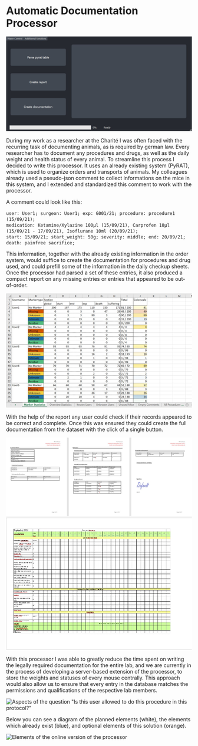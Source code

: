 # Automatic Documentation Processor

![UI of the processor](images/Processor.jpg)

During my work as a researcher at the Charité I was often faced with the recurring task of documenting animals, as is required by german law. Every researcher has to document any procedures and drugs, as well as the daily weight and health status of every animal. To streamline this process I decided to write this processor.
It uses an already existing system (PyRAT), which is used to organize orders and transports of animals. My colleagues already used a pseudo-json comment to collect informations on the mice in this system, and I extended and standardized this comment to work with the processor.

A comment could look like this:
```
user: User1; surgeon: User1; exp: G001/21; procedure: procedure1 (15/09/21);
medication: Ketamine/Xylazine 100μl (15/09/21), Carprofen 10μl (15/09/21 - 17/09/21), Isoflurane 10ml (20/09/21); 
start: 15/09/21; start_weight: 50g; severity: middle; end: 20/09/21; death: painfree sacrifice;
```

This information, together with the already existing information in the order system, would suffice to create the documentation for procedures and drug used, and could prefill some of the information in the daily checkup sheets.
Once the processor had parsed a set of these entries, it also produced a compact report on any missing entries or entries that appeared to be out-of-order.

![First page of the compact report](images/Report_Marker_statistics.jpg)

With the help of the report any user could check if their records appeared to be correct and complete. Once this was ensured they could create the full documentation from the dataset with the click of a single button.

![Example of the procedure documentation for a single mouse](images/Procedures.jpg)
![Example sheet for the daily checks](images/Daily.jpg)

With this processor I was able to greatly reduce the time spent on writing the legally required documentation for the entire lab, and we are currently in the process of developing a server-based extension of the processor, to store the weights and statuses of every mouse centrally.
This approach would also allow us to ensure that every entry in the database matches the permissions and qualifications of the respective lab members.

![Aspects of the question "Is this user allowed to do this procedure in this protocol?"](images/Permission.jpg)

Below you can see a diagram of the planned elements (white), the elements which already exist (blue), and optional elements of this solution (orange).

![Elements of the online version of the processor](images/OnlineParserStructure.jpg)

